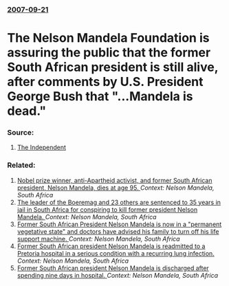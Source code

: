 ### [2007-09-21](/news/2007/09/21/index.md)

#  The Nelson Mandela Foundation is assuring the public that the former South African president is still alive, after comments by U.S. President George Bush that "...Mandela is dead." 




### Source:

1. [The Independent](http://www.int.iol.co.za/index.php?set_id=1&click_id=125&art_id=nw20070921123146650C466532)

### Related:

1. [Nobel prize winner, anti-Apartheid activist, and former South African president, Nelson Mandela, dies at age 95. ](/news/2013/12/5/nobel-prize-winner-anti-apartheid-activist-and-former-south-african-president-nelson-mandela-dies-at-age-95.md) _Context: Nelson Mandela, South Africa_
2. [The leader of the Boeremag and 23 others are sentenced to 35 years in jail in South Africa for conspiring to kill former president Nelson Mandela. ](/news/2013/10/29/the-leader-of-the-boeremag-and-23-others-are-sentenced-to-35-years-in-jail-in-south-africa-for-conspiring-to-kill-former-president-nelson-ma.md) _Context: Nelson Mandela, South Africa_
3. [Former South African President Nelson Mandela is now in a "permanent vegetative state" and doctors have advised his family to turn off his life support machine. ](/news/2013/07/4/former-south-african-president-nelson-mandela-is-now-in-a-permanent-vegetative-state-and-doctors-have-advised-his-family-to-turn-off-his-l.md) _Context: Nelson Mandela, South Africa_
4. [Former South African president Nelson Mandela is readmitted to a Pretoria hospital in a serious condition with a recurring lung infection. ](/news/2013/06/8/former-south-african-president-nelson-mandela-is-readmitted-to-a-pretoria-hospital-in-a-serious-condition-with-a-recurring-lung-infection.md) _Context: Nelson Mandela, South Africa_
5. [Former South African president Nelson Mandela is discharged after spending nine days in hospital. ](/news/2013/04/6/former-south-african-president-nelson-mandela-is-discharged-after-spending-nine-days-in-hospital.md) _Context: Nelson Mandela, South Africa_
